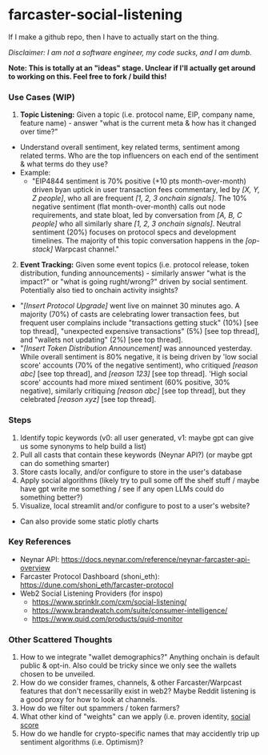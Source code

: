 # farcaster-social-listening
If I make a github repo, then I have to actually start on the thing.

_Disclaimer: I am not a software engineer, my code sucks, and I am dumb._

**Note: This is totally at an "ideas" stage. Unclear if I'll actually get around to working on this. Feel free to fork / build this!**


### Use Cases (WIP)
1. **Topic Listening:** Given a topic (i.e. protocol name, EIP, company name, feature name) - answer "what is the current meta & how has it changed over time?"
 - Understand overall sentiment, key related terms, sentiment among related terms. Who are the top influencers on each end of the sentiment & what terms do they use?
 - Example:
   - "EIP4844 sentiment is 70% positive (+10 pts month-over-month) driven byan uptick in user transaction fees commentary, led by *[X, Y, Z people]*, who all are frequent *[1, 2, 3 onchain signals]*. The 10% negative sentiment  (flat month-over-month) calls out node requirements, and state bloat, led by conversation from *[A, B, C people]* who all similarly share *[1, 2, 3 onchain signals]*. Neutral sentiment (20%) focuses on protocol specs and development timelines. The majority of this topic conversation happens in the *[op-stack]* Warpcast channel."
2. **Event Tracking:** Given some event topics (i.e. protocol release, token distribution, funding announcements) - similarly answer "what is the impact?" or "what is going rught/wrong?" driven by social sentiment. Potentially also tied to onchain activity insights?
 - "*[Insert Protocol Upgrade]* went live on mainnet 30 minutes ago. A majority (70%) of casts are celebrating lower transaction fees, but frequent user complains include "transactions getting stuck" (10%) [see top thread], "unexpected expensive transactions" (5%) [see top thread], and "wallets not updating" (2%) [see top thread].
 - "*[Insert Token Distribution Announcement]* was announced yesterday. While overall sentiment is 80% negative, it is being driven by 'low social score' accounts (70% of the negative sentiment), who critiqued *[reason abc]* [see top thread], and *[reason 123]* [see top thread]. 'High social score' accounts had more mixed sentiment (60% positive, 30% negative), similarly critiquing *[reason abc]* [see top thread], but they celebrated *[reason xyz]* [see top thread].

### Steps
1. Identify topic keywords (v0: all user generated, v1: maybe gpt can give us some synonyms to help build a list)
2. Pull all casts that contain these keywords (Neynar API?) (or maybe gpt can do something smarter)
3. Store casts locally, and/or configure to store in the user's database
4. Apply social algorithms (likely try to pull some off the shelf stuff / maybe have gpt write me something / see if any open LLMs could do something better?)
5. Visualize, local streamlit and/or configure to post to a user's website?
  - Can also provide some static plotly charts

### Key References
- Neynar API: https://docs.neynar.com/reference/neynar-farcaster-api-overview
- Farcaster Protocol Dashboard (shoni_eth): https://dune.com/shoni_eth/farcaster-protocol
- Web2 Social Listening Providers (for inspo)
  - https://www.sprinklr.com/cxm/social-listening/
  - https://www.brandwatch.com/suite/consumer-intelligence/
  - https://www.quid.com/products/quid-monitor

### Other Scattered Thoughts
1. How to we integrate "wallet demographics?" Anything onchain is default public & opt-in. Also could be tricky since we only see the wallets chosen to be unveiled.
2. How do we consider frames, channels, & other Farcaster/Warpcast features that don't necessarilly exist in web2? Maybe Reddit listening is a good proxy for how to look at channels.
3. How do we filter out spammers / token farmers?
4. What other kind of "weights" can we apply (i.e. proven identity, [social score](https://dune.com/queries/3106593/5185145)
5. How do we handle for crypto-specific names that may accidently trip up sentiment algorithms (i.e. Optimism)?
